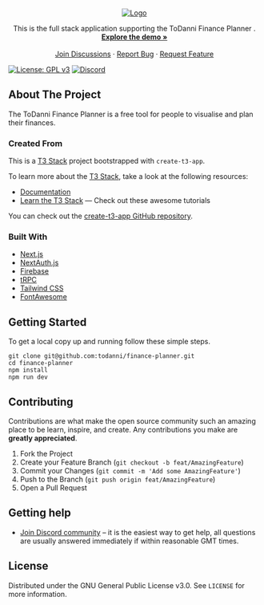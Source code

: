 <!-- MARKDOWN LINKS & IMAGES -->
[repo-url]: https://github.com/todanni/finance-planner

<!-- PROJECT LOGO -->
<br />
<p align="center">
  <a href="https://github.com/todanni">
    <img src="https://i.imgur.com/HrJnOou.png" alt="Logo">
  </a>

  <p align="center">
    This is the full stack application supporting the ToDanni Finance Planner . 
    <br />
    <a href="https://finance-planner-todanni.vercel.app/"><strong>Explore the demo »</strong></a>
    <br />
    <br />
    <a href="https://discord.gg/Q7yU6zqBcG">Join Discussions</a>
    ·
    <a href="https://github.com/toDanni/finance-planner/issues">Report Bug</a>
    ·
    <a href="https://github.com/toDanni/finance-planner/issues">Request Feature</a>
  </p>
</p>

[![License: GPL v3](https://img.shields.io/badge/License-GPLv3-blue.svg)](https://www.gnu.org/licenses/gpl-3.0)
[![Discord](https://img.shields.io/badge/Chat%20on-Discord-%235865f2)](https://discord.gg/Q7yU6zqBcG)


<!-- ABOUT THE PROJECT -->
## About The Project
The ToDanni Finance Planner is a free tool for people to visualise and plan their finances.

### Created From
This is a [T3 Stack](https://create.t3.gg/) project bootstrapped with `create-t3-app`.

To learn more about the [T3 Stack](https://create.t3.gg/), take a look at the following resources:

- [Documentation](https://create.t3.gg/)
- [Learn the T3 Stack](https://create.t3.gg/en/faq#what-learning-resources-are-currently-available) — Check out these awesome tutorials

You can check out the [create-t3-app GitHub repository](https://github.com/t3-oss/create-t3-app).

### Built With

- [Next.js](https://nextjs.org)
- [NextAuth.js](https://next-auth.js.org)
- [Firebase](https://firebase.google.com/)
- [tRPC](https://trpc.io)
- [Tailwind CSS](https://tailwindcss.com)
- [FontAwesome](https://fontawesome.com/)

<!-- GETTING STARTED -->
## Getting Started

To get a local copy up and running follow these simple steps.
```shell
git clone git@github.com:todanni/finance-planner.git
cd finance-planner
npm install
npm run dev
```

<!-- CONTRIBUTING -->
## Contributing

Contributions are what make the open source community such an amazing place to be learn, inspire, and create. Any contributions you make are **greatly appreciated**.

1. Fork the Project
2. Create your Feature Branch (`git checkout -b feat/AmazingFeature`)
3. Commit your Changes (`git commit -m 'Add some AmazingFeature'`)
4. Push to the Branch (`git push origin feat/AmazingFeature`)
5. Open a Pull Request

<!-- Getting help -->
## Getting help
- [Join Discord community](https://discord.gg/Q7yU6zqBcG) – it is the easiest way to get help, all questions are usually answered immediately if within reasonable GMT times.

<!-- LICENSE -->
## License

Distributed under the GNU General Public License v3.0. See `LICENSE` for more information.